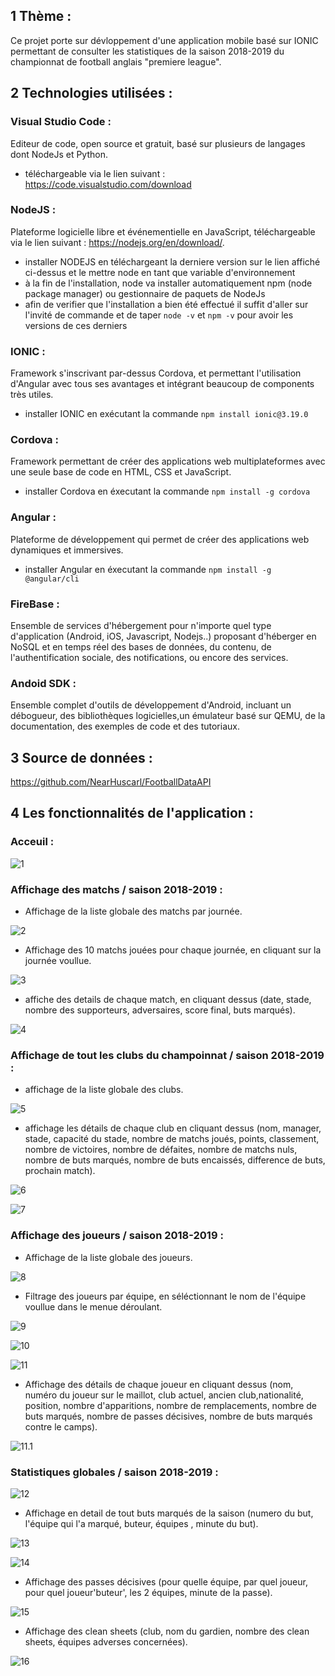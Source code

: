 ## 1 Thème :
Ce projet porte sur dévloppement d'une application mobile basé sur IONIC  permettant de consulter les statistiques de la saison 2018-2019 du championnat de football anglais "premiere league".

## 2 Technologies utilisées :

### Visual Studio Code :
Editeur de code, open source et gratuit, basé sur plusieurs de langages dont NodeJs et Python. 
* téléchargeable via le lien suivant :  https://code.visualstudio.com/download

### NodeJS :
Plateforme logicielle libre et événementielle en JavaScript, téléchargeable via le lien suivant : https://nodejs.org/en/download/.
* installer NODEJS en téléchargeant la derniere version sur le lien affiché ci-dessus et le mettre node en tant que variable d'environnement
* à la fin de l'installation, node va installer automatiquement npm (node package manager) ou gestionnaire de paquets de NodeJs
* afin de verifier que l'installation a bien été effectué il suffit d'aller sur l'invité de commande et de taper `node -v` et `npm -v` pour avoir les versions de ces derniers

### IONIC : 
Framework s'inscrivant par-dessus Cordova, et permettant l'utilisation d'Angular avec tous ses avantages et intégrant beaucoup de components très utiles. 
* installer IONIC en exécutant la commande `npm install ionic@3.19.0`

### Cordova : 
Framework permettant de créer des applications  web multiplateformes avec  une seule base de code en HTML, CSS et JavaScript.
* installer Cordova en éxecutant la commande `npm install -g cordova`

### Angular :
Plateforme de développement qui permet de créer des applications web dynamiques et immersives. 
* installer Angular en éxecutant la commande  `npm install -g @angular/cli`

### FireBase : 
Ensemble de services d'hébergement pour n'importe quel type d'application (Android, iOS, Javascript, Nodejs..) proposant d'héberger en NoSQL et en temps réel des bases de données, du contenu, de l'authentification sociale, des notifications, ou encore des services.

### Andoid SDK :
Ensemble complet d'outils de développement d'Android,  incluant un débogueur, des bibliothèques logicielles,un émulateur basé sur QEMU, de la documentation, des exemples de code et des tutoriaux. 


## 3 Source de données : 
https://github.com/NearHuscarl/FootballDataAPI

## 4 Les fonctionnalités de l'application : 

### Acceuil :

![1](https://github.com/Abdessalam7/BENKAHOUL-Mohammed-Abdessalam-Repos/blob/master/AppScreenshots/1.png)

### Affichage des matchs / saison 2018-2019 :
* Affichage de la liste globale des matchs par journée.

![2](https://github.com/Abdessalam7/BENKAHOUL-Mohammed-Abdessalam-Repos/blob/master/AppScreenshots/2.png)

* Affichage des 10 matchs jouées pour chaque journée, en cliquant sur la journée voullue.

![3](https://github.com/Abdessalam7/BENKAHOUL-Mohammed-Abdessalam-Repos/blob/master/AppScreenshots/3.png)

* affiche des details de chaque match, en cliquant dessus (date, stade, nombre des supporteurs, adversaires, score final, buts marqués).

![4](https://github.com/Abdessalam7/BENKAHOUL-Mohammed-Abdessalam-Repos/blob/master/AppScreenshots/4.png)


###  Affichage de tout les clubs du champoinnat / saison 2018-2019 : 

* affichage de la liste globale des clubs.

![5](https://github.com/Abdessalam7/BENKAHOUL-Mohammed-Abdessalam-Repos/blob/master/AppScreenshots/5.png)

* affichage les détails de chaque club en cliquant dessus (nom, manager, stade, capacité du stade, nombre de matchs joués, points, classement, nombre de victoires, nombre de défaites, nombre de matchs nuls, nombre de buts marqués, nombre de buts encaissés, difference de buts, prochain match).

![6](https://github.com/Abdessalam7/BENKAHOUL-Mohammed-Abdessalam-Repos/blob/master/AppScreenshots/6.png)

![7](https://github.com/Abdessalam7/BENKAHOUL-Mohammed-Abdessalam-Repos/blob/master/AppScreenshots/7.png)


###  Affichage des joueurs / saison 2018-2019 : 

* Affichage de la liste globale des joueurs.

![8](https://github.com/Abdessalam7/BENKAHOUL-Mohammed-Abdessalam-Repos/blob/master/AppScreenshots/8.png)

* Filtrage des joueurs par équipe, en séléctionnant le nom de l'équipe voullue dans le menue déroulant.

![9](https://github.com/Abdessalam7/BENKAHOUL-Mohammed-Abdessalam-Repos/blob/master/AppScreenshots/9.png)

![10](https://github.com/Abdessalam7/BENKAHOUL-Mohammed-Abdessalam-Repos/blob/master/AppScreenshots/10.png)

![11](https://github.com/Abdessalam7/BENKAHOUL-Mohammed-Abdessalam-Repos/blob/master/AppScreenshots/11.png)

* Affichage des détails de chaque joueur en cliquant dessus (nom, numéro du joueur sur le maillot, club actuel, ancien club,nationalité, position, nombre d'apparitions, nombre de remplacements, nombre de buts marqués, nombre de passes décisives, nombre de buts marqués contre le camps).

![11.1](https://github.com/Abdessalam7/BENKAHOUL-Mohammed-Abdessalam-Repos/blob/master/AppScreenshots/11.1.png)


###  Statistiques globales / saison 2018-2019  :

![12](https://github.com/Abdessalam7/BENKAHOUL-Mohammed-Abdessalam-Repos/blob/master/AppScreenshots/12.png)

* Affichage en detail de tout buts marqués de la saison (numero du but, l'équipe qui l'a marqué, buteur, équipes , minute du but).

![13](https://github.com/Abdessalam7/BENKAHOUL-Mohammed-Abdessalam-Repos/blob/master/AppScreenshots/13.png)

![14](https://github.com/Abdessalam7/BENKAHOUL-Mohammed-Abdessalam-Repos/blob/master/AppScreenshots/14.png)

* Affichage des passes décisives (pour quelle équipe, par quel joueur, pour quel joueur'buteur', les 2 équipes, minute de la passe).

![15](https://github.com/Abdessalam7/BENKAHOUL-Mohammed-Abdessalam-Repos/blob/master/AppScreenshots/15.png)

* Affichage des clean sheets (club, nom du gardien, nombre des clean sheets, équipes adverses concernées).

![16](https://github.com/Abdessalam7/BENKAHOUL-Mohammed-Abdessalam-Repos/blob/master/AppScreenshots/16.png)




